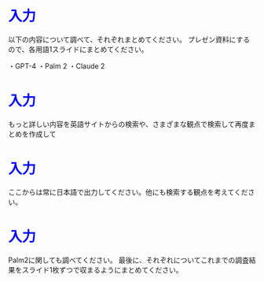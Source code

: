 # <span style="color:blue">入力</span>
以下の内容について調べて、それぞれまとめてください。
プレゼン資料にするので、各用語1スライドにまとめてください。

・GPT-4
・Palm 2
・Claude 2


# <span style="color:blue">入力</span>
もっと詳しい内容を英語サイトからの検索や、さまざまな観点で検索して再度まとめを作成して


# <span style="color:blue">入力</span>
ここからは常に日本語で出力してください。他にも検索する観点を考えてください。


# <span style="color:blue">入力</span>
Palm2に関しても調べてください。
最後に、それぞれについてこれまでの調査結果をスライド1枚ずつで収まるようにまとめてください。